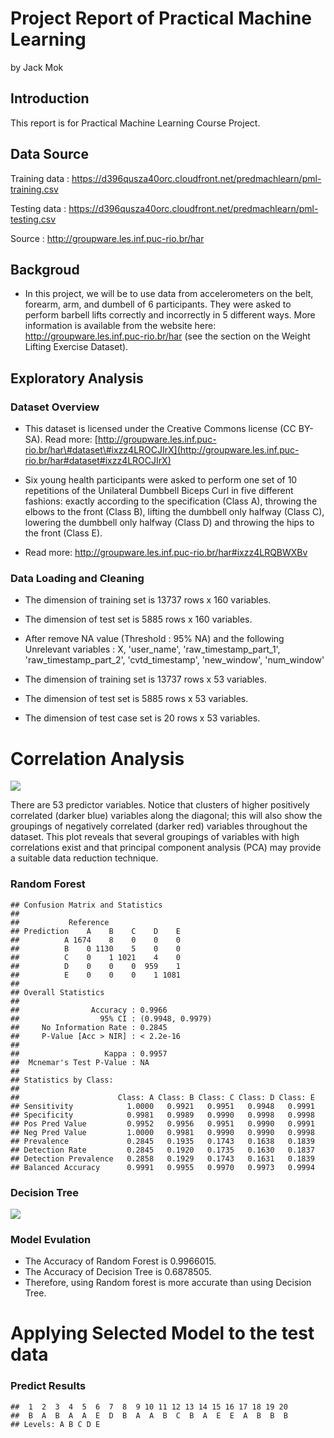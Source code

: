Project Report of Practical Machine Learning
================
by Jack Mok

Introduction
------------

This report is for Practical Machine Learning Course Project.

Data Source
-----------

Training data : <https://d396qusza40orc.cloudfront.net/predmachlearn/pml-training.csv>

Testing data : <https://d396qusza40orc.cloudfront.net/predmachlearn/pml-testing.csv>

Source : <http://groupware.les.inf.puc-rio.br/har>

Backgroud
---------

-   In this project, we will be to use data from accelerometers on the belt, forearm, arm, and dumbell of 6 participants. They were asked to perform barbell lifts correctly and incorrectly in 5 different ways. More information is available from the website here: <http://groupware.les.inf.puc-rio.br/har> (see the section on the Weight Lifting Exercise Dataset).

Exploratory Analysis
--------------------

### Dataset Overview

-   This dataset is licensed under the Creative Commons license (CC BY-SA). Read more: [http://groupware.les.inf.puc-rio.br/har\#dataset\#ixzz4LROCJIrX](http://groupware.les.inf.puc-rio.br/har#dataset#ixzz4LROCJIrX)

-   Six young health participants were asked to perform one set of 10 repetitions of the Unilateral Dumbbell Biceps Curl in five different fashions: exactly according to the specification (Class A), throwing the elbows to the front (Class B), lifting the dumbbell only halfway (Class C), lowering the dumbbell only halfway (Class D) and throwing the hips to the front (Class E).

-   Read more: <http://groupware.les.inf.puc-rio.br/har#ixzz4LRQBWXBv>

### Data Loading and Cleaning

-   The dimension of training set is 13737 rows x 160 variables.

-   The dimension of test set is 5885 rows x 160 variables.

-   After remove NA value (Threshold : 95% NA) and the following Unrelevant variables : X, 'user\_name', 'raw\_timestamp\_part\_1', 'raw\_timestamp\_part\_2', 'cvtd\_timestamp', 'new\_window', 'num\_window'

-   The dimension of training set is 13737 rows x 53 variables.

-   The dimension of test set is 5885 rows x 53 variables.

-   The dimension of test case set is 20 rows x 53 variables.

Correlation Analysis
====================

![](Practical_Machine_Learning_Project_Report_files/figure-markdown_github/unnamed-chunk-4-1.png)

There are 53 predictor variables. Notice that clusters of higher positively correlated (darker blue) variables along the diagonal; this will also show the groupings of negatively correlated (darker red) variables throughout the dataset. This plot reveals that several groupings of variables with high correlations exist and that principal component analysis (PCA) may provide a suitable data reduction technique.

### Random Forest

    ## Confusion Matrix and Statistics
    ## 
    ##           Reference
    ## Prediction    A    B    C    D    E
    ##          A 1674    8    0    0    0
    ##          B    0 1130    5    0    0
    ##          C    0    1 1021    4    0
    ##          D    0    0    0  959    1
    ##          E    0    0    0    1 1081
    ## 
    ## Overall Statistics
    ##                                           
    ##                Accuracy : 0.9966          
    ##                  95% CI : (0.9948, 0.9979)
    ##     No Information Rate : 0.2845          
    ##     P-Value [Acc > NIR] : < 2.2e-16       
    ##                                           
    ##                   Kappa : 0.9957          
    ##  Mcnemar's Test P-Value : NA              
    ## 
    ## Statistics by Class:
    ## 
    ##                      Class: A Class: B Class: C Class: D Class: E
    ## Sensitivity            1.0000   0.9921   0.9951   0.9948   0.9991
    ## Specificity            0.9981   0.9989   0.9990   0.9998   0.9998
    ## Pos Pred Value         0.9952   0.9956   0.9951   0.9990   0.9991
    ## Neg Pred Value         1.0000   0.9981   0.9990   0.9990   0.9998
    ## Prevalence             0.2845   0.1935   0.1743   0.1638   0.1839
    ## Detection Rate         0.2845   0.1920   0.1735   0.1630   0.1837
    ## Detection Prevalence   0.2858   0.1929   0.1743   0.1631   0.1839
    ## Balanced Accuracy      0.9991   0.9955   0.9970   0.9973   0.9994

### Decision Tree

![](Practical_Machine_Learning_Project_Report_files/figure-markdown_github/unnamed-chunk-6-1.png)

### Model Evulation

-   The Accuracy of Random Forest is 0.9966015.
-   The Accuracy of Decision Tree is 0.6878505.
-   Therefore, using Random forest is more accurate than using Decision Tree.

Applying Selected Model to the test data
========================================

### Predict Results

    ##  1  2  3  4  5  6  7  8  9 10 11 12 13 14 15 16 17 18 19 20 
    ##  B  A  B  A  A  E  D  B  A  A  B  C  B  A  E  E  A  B  B  B 
    ## Levels: A B C D E
